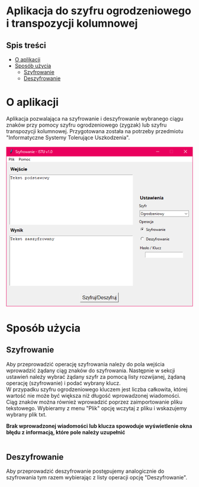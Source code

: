 # __Aplikacja do szyfru ogrodzeniowego i transpozycji kolumnowej__

## Spis treści
- [O aplikacji](#O%20aplikacji)
- [Sposób użycia](#Sposób%20użycia)
    - [Szyfrowanie](#Szyfrowanie)
    - [Deszyfrowanie](#Deszyfrowanie)


# O aplikacji

Aplikacja pozwalająca na szyfrowanie i deszyfrowanie wybranego ciągu znaków przy pomocy szyfru ogrodzeniowego (zygzak) lub szyfru transpozycji kolumnowej.
Przygotowana została na potrzeby przedmiotu "Informatyczne Systemy Tolerujące Uszkodzenia".
<br></br>
![main window](images/img1.png)

# Sposób użycia

## __Szyfrowanie__

Aby przeprowadzić operację szyfrowania należy do pola wejścia wprowadzić żądany ciąg znaków do szyfrowania.
Następnie w sekcji ustawień należy wybrać żądany szyfr za pomocą listy rozwijanej, żądaną operację (szyfrowanie) i podać wybrany klucz. <br/>
W przypadku szyfru ogrodzeniowego kluczem jest liczba całkowita, której wartość nie może być większa niż długość wprowadzonej wiadomości. <br/>
Ciąg znaków można również wprowadzić poprzez zaimportowanie pliku tekstowego. Wybieramy z menu "Plik" opcję wczytaj z pliku i wskazujemy wybrany plik txt.

<b> Brak wprowadzonej wiadomości lub klucza spowoduje wyświetlenie okna błędu z informacją, które pole należy uzupełnić</b>
<br><br/>
## __Deszyfrowanie__
Aby przeprowadzić deszyfrowanie postępujemy analogicznie do szyfrowania tym razem wybierając z listy operacji opcję "Deszyfrowanie".
